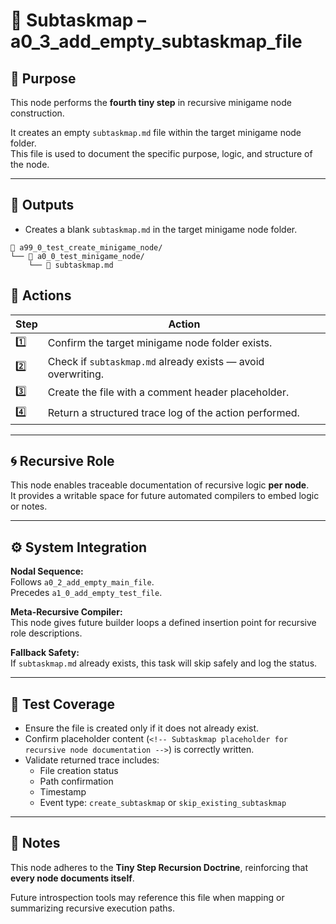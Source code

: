 <!-- Save to: a15_0_the_compiler_that_built_itself\a0_3_add_empty_subtaskmap_file\subtaskmap.md -->

# 🔹 Subtaskmap – a0_3_add_empty_subtaskmap_file

## 🧩 Purpose

This node performs the **fourth tiny step** in recursive minigame node construction.

It creates an empty `subtaskmap.md` file within the target minigame node folder.  
This file is used to document the specific purpose, logic, and structure of the node.

---

## 📂 Outputs

- Creates a blank `subtaskmap.md` in the target minigame node folder.

```plaintext
📁 a99_0_test_create_minigame_node/
└── 📁 a0_0_test_minigame_node/
    └── 📄 subtaskmap.md
```

## 🔧 Actions

| **Step** | **Action** |
|----------|------------|
| 1️⃣ | Confirm the target minigame node folder exists. |
| 2️⃣ | Check if `subtaskmap.md` already exists — avoid overwriting. |
| 3️⃣ | Create the file with a comment header placeholder. |
| 4️⃣ | Return a structured trace log of the action performed. |

---

## 🌀 Recursive Role

This node enables traceable documentation of recursive logic **per node**.  
It provides a writable space for future automated compilers to embed logic or notes.

---

## ⚙️ System Integration

**Nodal Sequence:**  
Follows `a0_2_add_empty_main_file`.  
Precedes `a1_0_add_empty_test_file`.

**Meta-Recursive Compiler:**  
This node gives future builder loops a defined insertion point for recursive role descriptions.

**Fallback Safety:**  
If `subtaskmap.md` already exists, this task will skip safely and log the status.

---

## 🧪 Test Coverage

- Ensure the file is created only if it does not already exist.  
- Confirm placeholder content (`<!-- Subtaskmap placeholder for recursive node documentation -->`) is correctly written.  
- Validate returned trace includes:
  - File creation status  
  - Path confirmation  
  - Timestamp  
  - Event type: `create_subtaskmap` or `skip_existing_subtaskmap`

---

## 🔖 Notes

This node adheres to the **Tiny Step Recursion Doctrine**, reinforcing that **every node documents itself**.  

Future introspection tools may reference this file when mapping or summarizing recursive execution paths.
